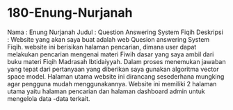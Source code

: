 # 180-Enung-Nurjanah
Nama  : Enung Nurjanah
Judul : Question Answering System Fiqih
Deskripsi : Website yang akan saya buat adalah web Quesion answering System Fiqih. website ini berisikan halaman pencarian, dimana user dapat melakukan pencarian mengenai materi Fiwih dasar yang saya ambil dari buku materi Fiqih Madrasah Ibtidaiyyah. Dalam proses menemukan jawaban yang tepat dari pertanyaan yang diberikan saya gunakan algoritma vector space model. Halaman utama website ini dirancang sesederhana mungking agar pengguna mudah menggunakannya. Website ini memiliki 2 halaman utama yaitu halaman pencarian dan halaman dashboard admin untuk mengelola data -data terkait.
